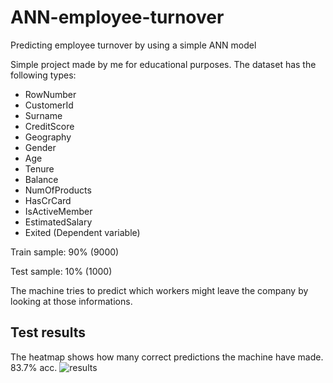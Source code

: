 # ANN-employee-turnover
Predicting employee turnover by using a simple ANN model

Simple project made by me for educational purposes. 
The dataset has the following types:
- RowNumber
- CustomerId
- Surname
- CreditScore
- Geography
- Gender
- Age
- Tenure
- Balance
- NumOfProducts
- HasCrCard
- IsActiveMember
- EstimatedSalary
- Exited (Dependent variable)

Train sample: 90% (9000)

Test sample: 10% (1000)

The machine tries to predict which workers might leave the company by looking at those informations.

## Test results

The heatmap shows how many correct predictions the machine have made.
83.7% acc.
![results](https://user-images.githubusercontent.com/18475379/48008100-24e46e80-e100-11e8-9d5d-6ad651a173af.png)
